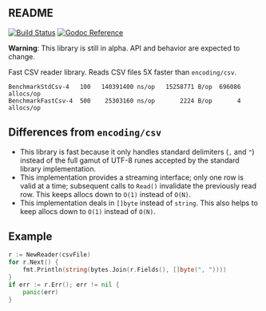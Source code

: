 README
------

[![Build Status](https://drone.io/bitbucket.org/weberc2/fastcsv/status.png)](https://drone.io/bitbucket.org/weberc2/fastcsv/latest)
[![Godoc Reference](https://img.shields.io/badge/godoc-reference-5272B4.svg?style=flat-square)](https://godoc.org/bitbucket.org/weberc2/fastcsv)

**Warning**: This library is still in alpha. API and behavior are expected to
change.

Fast CSV reader library. Reads CSV files 5X faster than `encoding/csv`.

```
BenchmarkStdCsv-4   100   140391400 ns/op   15258771 B/op  696086 allocs/op
BenchmarkFastCsv-4  500    25303160 ns/op       2224 B/op       4 allocs/op
```

## Differences from `encoding/csv`

* This library is fast because it only handles standard delimiters (`,` and
`"`) instead of the full gamut of UTF-8 runes accepted by the standard library
implementation.
* This implementation provides a streaming interface; only one row is valid at
a time; subsequent calls to `Read()` invalidate the previously read row. This
keeps allocs down to `O(1)` instead of `O(N)`.
* This implementation deals in `[]byte` instead of `string`. This also helps to
keep allocs down to `O(1)` instead of `O(N)`.

## Example

```go
r := NewReader(csvFile)
for r.Next() {
    fmt.Println(string(bytes.Join(r.Fields(), []byte(", "))))
}
if err := r.Err(); err != nil {
    panic(err)
}
```
